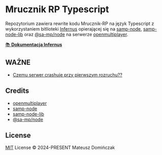 # Mrucznik RP Typescript
Repozytorium zawiera rewrite kodu Mrucznik-RP na język Typescript z wykorzystaniem bitlioteki [Infernus](https://github.com/dockfries/infernus) opierającej się na [samp-node](https://github.com/AmyrAhmady/samp-node), [samp-node-lib](https://github.com/peterszombati/samp-node-lib) oraz [@sa-mp/node](https://github.com/samp-dev/node) na serwerze [openmultiplayer](https://github.com/openmultiplayer/open.mp).

[📚 **Dokumentacja Infernus**](https://dockfries.github.io/infernus/quick-start.html)

## WAŻNE

- [Czemu serwer crashuje przy pierwszym rozruchu??](https://github.com/dockfries/omp-node-starter/issues/12)


## Credits

- [openmultiplayer](https://github.com/openmultiplayer/open.mp)
- [samp-node](https://github.com/AmyrAhmady/samp-node)
- [samp-node-lib](https://github.com/peterszombati/samp-node-lib)
- [@sa-mp/node](https://github.com/samp-dev/node)

## License

[MIT](./LICENSE) License © 2024-PRESENT Mateusz Domińczak
